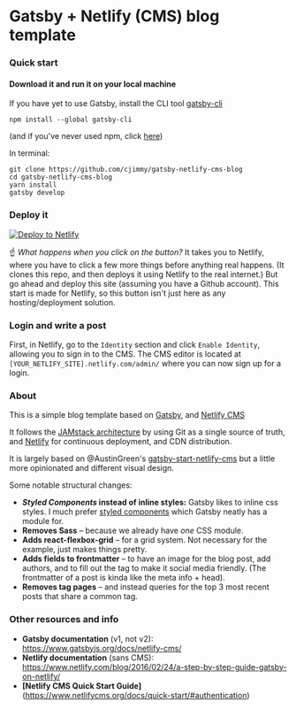 # Gatsby + Netlify (CMS) blog template

### Quick start

#### Download it and run it on your local machine

If you have yet to use Gatsby, install the CLI tool [gatsby-cli](https://github.com/gatsbyjs/gatsby/tree/master/packages/gatsby-cli)

```
npm install --global gatsby-cli
```
(and if you've never used npm, click [here](https://www.npmjs.com/get-npm))

In terminal:
```
git clone https://github.com/cjimmy/gatsby-netlify-cms-blog
cd gatsby-netlify-cms-blog
yarn install
gatsby develop
```

### Deploy it
[![Deploy to Netlify](https://www.netlify.com/img/deploy/button.svg)](https://app.netlify.com/start/deploy?repository=https://github.com/cjimmy/gatsby-netlify-cms-blog)

☝️ _What happens when you click on the button?_ It takes you to Netlify, where you have to click a few more things before anything real happens. (It clones this repo, and then deploys it using Netlify to the real internet.) But go ahead and deploy this site (assuming you have a Github account). This start is made for Netlify, so this button isn't just here as any hosting/deployment solution.

### Login and write a post
First, in Netlify, go to the `Identity` section and click  `Enable Identity`, allowing you to sign in to the CMS.
The CMS editor is located at `[YOUR_NETLIFY_SITE].netlify.com/admin/` where you can now sign up for a login.

### About
This is a simple blog template based on [Gatsby](https://www.gatsbyjs.org/), and [Netlify CMS](https://www.netlifycms.org)

It follows the [JAMstack architecture](https://jamstack.org) by using Git as a single source of truth, and [Netlify](https://www.netlify.com) for continuous deployment, and CDN distribution.

It is largely based on @AustinGreen's [gatsby-start-netlify-cms](https://github.com/AustinGreen/gatsby-starter-netlify-cms) but a little more opinionated and different visual design.

Some notable structural changes:
* **_Styled Components_ instead of inline styles:** Gatsby likes to inline css styles. I much prefer [styled components](https://www.styled-components.com/) which Gatsby neatly has a module for.
* **Removes Sass** – because we already have _one_ CSS module.
* **Adds react-flexbox-grid** – for a grid system. Not necessary for the example, just makes things pretty.
* **Adds fields to frontmatter** – to have an image for the blog post, add authors, and to fill out the <head> tag to make it social media friendly. (The frontmatter of a post is kinda like the meta info + head).
* **Removes tag pages** – and instead queries for the top 3 most recent posts that share a common tag.

### Other resources and info
* **Gatsby documentation** (v1, not v2): <https://www.gatsbyjs.org/docs/netlify-cms/>
* **Netlify documentation** (sans CMS): <https://www.netlify.com/blog/2016/02/24/a-step-by-step-guide-gatsby-on-netlify/>
* **[Netlify CMS Quick Start Guide]** (https://www.netlifycms.org/docs/quick-start/#authentication)
